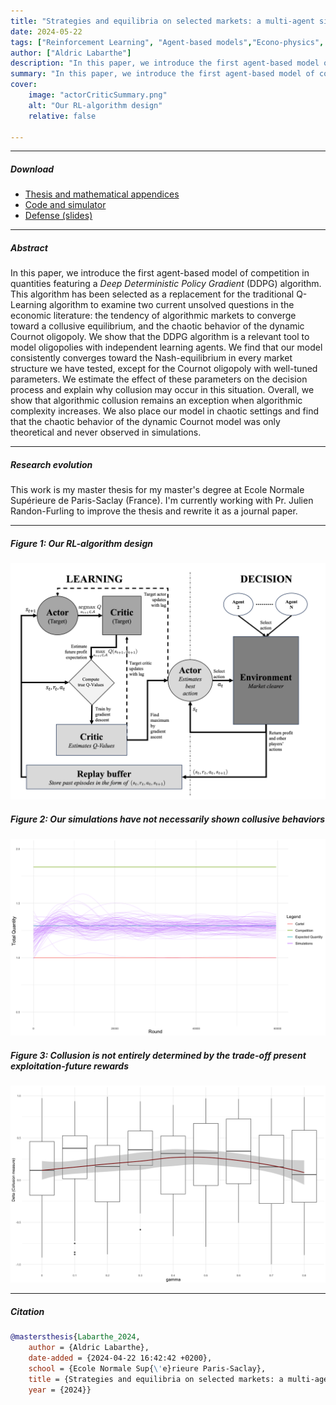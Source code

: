 ```yaml
---
title: "Strategies and equilibria on selected markets: a multi-agent simulation and stochastic modeling approach" 
date: 2024-05-22
tags: ["Reinforcement Learning", "Agent-based models","Econo-physics", "algorithmic collusion"]
author: ["Aldric Labarthe"]
description: "In this paper, we introduce the first agent-based model of competition in quantities featuring a *Deep Deterministic Policy Gradient* (DDPG) algorithm and assess its effect on both equilibrium stability and collusive outcome." 
summary: "In this paper, we introduce the first agent-based model of competition in quantities featuring a *Deep Deterministic Policy Gradient* (DDPG) algorithm and assess its effect on both equilibrium stability and collusive outcome." 
cover:
    image: "actorCriticSummary.png"
    alt: "Our RL-algorithm design"
    relative: false

---
```


---

##### Download

+ [Thesis and mathematical appendices](MA-AL-22-04-2024.pdf)
+ [Code and simulator](https://github.com/Aldric-L/DDPG-Oligopolies-Simulator)
+ [Defense (slides)](DefenseALABARTHE.pdf)


<!--+ [Data](https://1drv.ms/f/s!An5zxDZ6MkIwo4JOOjl38hN-FeKA-A?e=pnTXqT)-->
---

##### Abstract

In this paper, we introduce the first agent-based model of competition in quantities featuring a *Deep Deterministic Policy Gradient* (DDPG) algorithm. This algorithm has been selected as a replacement for the traditional Q-Learning algorithm to examine two current unsolved questions in the economic literature: the tendency of algorithmic markets to converge toward a collusive equilibrium, and the chaotic behavior of the dynamic Cournot oligopoly. We show that the DDPG algorithm is a relevant tool to model oligopolies with independent learning agents. We find that our model consistently converges toward the Nash-equilibrium in every market structure we have tested, except for the Cournot oligopoly with well-tuned parameters. We estimate the effect of these parameters on the decision process and explain why collusion may occur in this situation. Overall, we show that algorithmic collusion remains an exception when algorithmic complexity increases. We also place our model in chaotic settings and find that the chaotic behavior of the dynamic Cournot model was only theoretical and never observed in simulations.

---

##### Research evolution

This work is my master thesis for my master's degree at Ecole Normale Supérieure de Paris-Saclay (France). I'm currently working with Pr. Julien Randon-Furling to improve the thesis and rewrite it as a journal paper. 

---

##### Figure 1: Our RL-algorithm design

![](actorCriticSummary.png)

##### Figure 2: Our simulations have not necessarily shown collusive behaviors

![](Cournot2Gamma0-TotalQty.png)

##### Figure 3: Collusion is not entirely determined by the trade-off present exploitation-future rewards

![](Cournot2GammaDelta.png)

---

##### Citation

```BibTeX
@mastersthesis{Labarthe_2024,
    author = {Aldric Labarthe},
    date-added = {2024-04-22 16:42:42 +0200},
    school = {Ecole Normale Sup{\'e}rieure Paris-Saclay},
    title = {Strategies and equilibria on selected markets: a multi-agent simulation and stochastic modeling approach},
    year = {2024}}
```

<!-----

##### Related material

+ [Presentation slides](presentation2.pdf)
+ [Wikipedia entry](https://en.wikipedia.org/wiki/The_Finer_Points_of_Sausage_Dogs)-->
